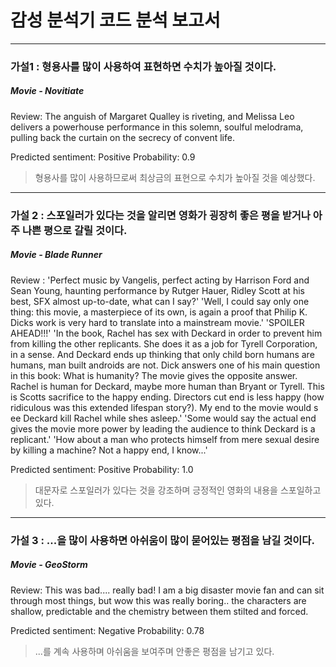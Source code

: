 
# 감성 분석기 코드 분석 보고서 


* * *



### 가설1 : 형용사를 많이 사용하여 표현하면 수치가 높아질 것이다.

##### Movie - Novitiate 

Review: The anguish of Margaret Qualley is riveting, and Melissa Leo delivers a powerhouse performance in this solemn, soulful melodrama, pulling back the curtain on the secrecy of convent life.

Predicted sentiment: Positive
Probability: 0.9

> 형용사를 많이 사용하므로써 최상금의 표현으로 수치가 높아질 것을 예상했다.




- - -



### 가설 2 : 스포일러가 있다는 것을 알리면 영화가 굉장히 좋은 평을 받거나 아주 나쁜 평으로 갈릴 것이다.

##### Movie - Blade Runner

Review :
 'Perfect music by Vangelis, perfect acting by Harrison Ford and Sean Young, haunting performance by Rutger Hauer, Ridley Scott at his best, SFX almost up-to-date, what can I say?'
'Well, I could say only one thing: this movie, a masterpiece of its own, is again a proof that Philip K. Dicks work is very hard to translate into a mainstream movie.'
'SPOILER AHEAD!!!'
'In the book, Rachel has sex with Deckard in order to prevent him from killing the other replicants. She does it as a job for Tyrell Corporation, in a sense. And Deckard ends up thinking that only child born humans are humans, man built androids are not. Dick answers one of his main question in this book: What is humanity? The movie gives the opposite answer. Rachel is human for Deckard, maybe more human than Bryant or Tyrell. This is Scotts sacrifice to the happy ending. Directors cut end is less happy (how ridiculous was this extended lifespan story?). My end to the movie would s ee Deckard kill Rachel while shes asleep.'
 'Some would say the actual end gives the movie more power by leading the audience to think Deckard is a replicant.'
 'How about a man who protects himself from mere sexual desire by killing a machine? Not a happy end, I know...'

Predicted sentiment: Positive
Probability: 1.0

> 대문자로 스포일러가 있다는 것을 강조하며 긍정적인 영화의 내용을 스포일하고 있다.



  
- - -



### 가설 3 : ...을 많이 사용하면 아쉬움이 많이 묻어있는 평점을 남길 것이다.

##### Movie - GeoStorm

Review: This was bad.... really bad! I am a big disaster movie fan and can sit through most things, but wow this was really boring.. the characters are shallow, predictable and the chemistry between them stilted and forced.

Predicted sentiment: Negative
Probability: 0.78

> ...를 계속 사용하며 아쉬움을 보여주며 안좋은 평점을 남기고 있다.



